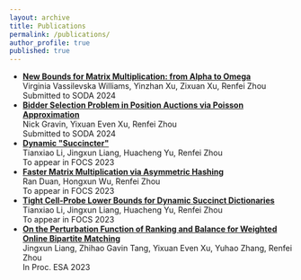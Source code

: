 ```yaml
---
layout: archive
title: Publications
permalink: /publications/
author_profile: true
published: true
---
```


- **[New Bounds for Matrix Multiplication: from Alpha to Omega](https://arxiv.org/abs/2307.07970)**  
  Virginia Vassilevska Williams, Yinzhan Xu, Zixuan Xu, Renfei Zhou  
  Submitted to SODA 2024
- **[Bidder Selection Problem in Position Auctions via Poisson Approximation](https://arxiv.org/abs/2306.10648)**  
  Nick Gravin, Yixuan Even Xu, Renfei Zhou  
  Submitted to SODA 2024
- **[Dynamic "Succincter"](https://arxiv.org/abs/2309.12950)**  
  Tianxiao Li, Jingxun Liang, Huacheng Yu, Renfei Zhou  
  To appear in FOCS 2023
- **[Faster Matrix Multiplication via Asymmetric Hashing](https://arxiv.org/abs/2210.10173)**  
  Ran Duan, Hongxun Wu, Renfei Zhou  
  To appear in FOCS 2023
- [**Tight Cell-Probe Lower Bounds for Dynamic Succinct Dictionaries**](https://arxiv.org/abs/2306.02253)  
  Tianxiao Li, Jingxun Liang, Huacheng Yu, Renfei Zhou  
  To appear in FOCS 2023
- **[On the Perturbation Function of Ranking and Balance for Weighted Online Bipartite Matching](https://arxiv.org/abs/2210.10370)**  
  Jingxun Liang, Zhihao Gavin Tang, Yixuan Even Xu, Yuhao Zhang, Renfei Zhou  
  In Proc. ESA 2023
